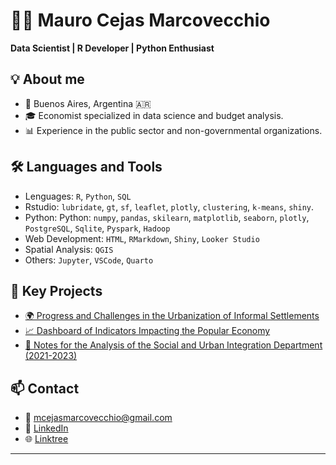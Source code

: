 # 👩‍💻 Mauro Cejas Marcovecchio

**Data Scientist | R Developer | Python Enthusiast**

## 💡 About me

- 📍 Buenos Aires, Argentina 🇦🇷  
- 🎓 Economist specialized in data science and budget analysis.  
- 📊 Experience in the public sector and non-governmental organizations.

## 🛠️ Languages and Tools

- Lenguages: `R`, `Python`, `SQL`
- Rstudio: `lubridate`, `gt`, `sf`, `leaflet`, `plotly`, `clustering`, `k-means`, `shiny`.
- Python: Python: `numpy`, `pandas`, `skilearn`, `matplotlib`, `seaborn`, `plotly`, `PostgreSQL`, `Sqlite`, `Pyspark`, `Hadoop`  
- Web Development: `HTML`, `RMarkdown`, `Shiny`, `Looker Studio`
- Spatial Analysis: `QGIS`  
- Others: `Jupyter`, `VSCode`, `Quarto`  

## 🚀 Key Projects

- [🌍 Progress and Challenges in the Urbanization of Informal Settlements](https://library.fes.de/pdf-files/bueros/argentinien/21968.pdf)
- [📈 Dashboard of Indicators Impacting the Popular Economy](https://rpubs.com/mcejasmarcovecchio/monitor-ecopop-dic2024)
- [🤖 Notes for the Analysis of the Social and Urban Integration Department (2021-2023)](https://rpubs.com/mcejasmarcovecchio/social-urban-department-analysis)

## 📫 Contact

- 💌 mcejasmarcovecchio@gmail.com  
- 💼 [LinkedIn](https://linkedin.com/in/mcejasmarcovecchio)  
- 🌐 [Linktree](https://linktr.ee/mcejasmarcovecchio)

---


